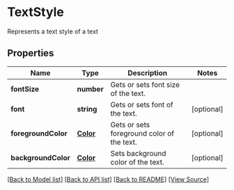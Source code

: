 ﻿# TextStyle
Represents a text style of a text

## Properties
Name | Type | Description | Notes
------------ | ------------- | ------------- | -------------
**fontSize** | **number** | Gets or sets font size of the text. | 
**font** | **string** | Gets or sets font of the text. | [optional]
**foregroundColor** | [**Color**](Color.md) | Gets or sets foreground color of the text. | [optional]
**backgroundColor** | [**Color**](Color.md) | Sets background color of the text. | [optional]

[[Back to Model list]](../README.md#documentation-for-models) [[Back to API list]](../README.md#documentation-for-api-endpoints) [[Back to README]](../README.md) [[View Source]](../src/models/textStyle.ts)

